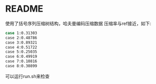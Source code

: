 # README

使用了括号序列压缩树结构，哈夫曼编码压缩数据
压缩率与ref接近，如下:

```bash
case 1:0.31303
case 2:0.48786
case 3:0.89321
case 4:0.51722
case 5:0.25035
case 6:0.49919
case 7:0.10816
case 8:0.30899
```

可以运行run.sh来检查
